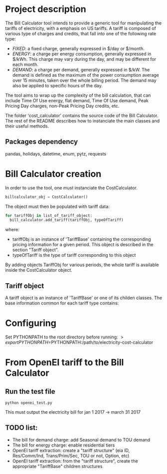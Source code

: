 # Project description

The Bill Calculator tool intends to provide a generic tool for manipulating the tariffs of electricity, with a emphasis on US tariffs. A tariff is composed of various type of charges and credits, that fall into one of the following rate type:

 - *FIXED*: a fixed charge, generally expressed in $/day or $/month.
 - *ENERGY*: a charge per energy consumption, generally expressed in $/kWh. This charge may vary during the day, and may be different for each month.
 - *DEMAND*: a charge per demand, generally expressed in $/kW. The demand is defined as the maximum of the power consumption average over 15 minutes, taken over the whole billing period. The demand may also be applied to specific hours of the day.

The tool aims to wrap up the complexity of the bill calculation, that can include Time Of Use energy, flat demand, Time Of Use demand, Peak Pricing Day charges, non-Peak Pricing Day credits, etc.

The folder 'cost_calculator' contains the source code of the Bill Calculator. The rest of the README describes how to instanciate the main classes and their useful methods.

## Packages dependency

pandas, holidays, datetime, enum, pytz, requests

# Bill Calculator creation

In order to use the tool, one must instanciate the CostCalculator.

```python
billcalculator_obj = CostCalculator()
```

The object must then be populated with tariff data:

```python
for tariffObj in list_of_tariff_object:
  bill_calculator.add_tariff(tariffObj, typeOfTariff)
```

where:
- tariffObj is an instance of 'TariffBase' containing the corresponding pricing information for a given period. This object is described in the section "Tariff object".
- typeOfTariff is the type of tariff corresponding to this object

By adding objects TariffObj for various periods, the whole tariff is available inside the CostCalculator object.

## Tariff object

A tariff object is an instance of 'TariffBase' or one of its childen classes. The base information common for each tariff type contains:

# Configuring

Set PYTHONPATH to the root directory before running:
$> export PYTHONPATH=$PYTHONPATH:/path/to/electricity-cost-calculator

# From OpenEI tariff to the Bill Calculator

## Run the test file

`python openei_test.py`

This must output the electricity bill for jan 1 2017 -> march 31 2017

## TODO list:

- The bill for demand charge: add Seasonal demand to TOU demand
- The bill for energy charge: enable residential tiers
- OpenEI tariff extraction: create a "tariff structure" (eia ID, Res/Comm/Ind, Trans/Prim/Sec, TOU or not, Option, etc)
- OpenEI tariff extraction: from the "tariff structure", create the appropriate "TariffBase" children structures
